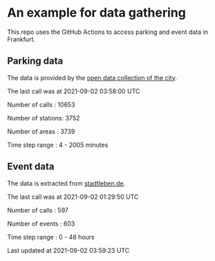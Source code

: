 # An example for data gathering

This repo uses the GitHub Actions to access parking and event data in Frankfurt.

## Parking data
The data is provided by the [open data collection of the city](https://www.offenedaten.frankfurt.de/).

The last call was at 2021-09-02 03:58:00 UTC

Number of calls   : 10653

Number of stations:  3752

Number of areas   :  3739

Time step range   :     4 -  2005 minutes


## Event data
The data is extracted from [stadtleben.de](https://stadtleben.de/frankfurt/).

The last call was at 2021-09-02 01:29:50 UTC

Number of calls   : 597

Number of events  : 603

Time step range   :   0 -  48 hours


Last updated at 2021-09-02 03:59:23 UTC
